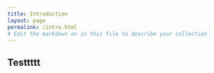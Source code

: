 ```yaml
---
title: Introduction
layout: page
permalink: /intro.html
# Edit the markdown on in this file to describe your collection
---
```


## Testtttt
